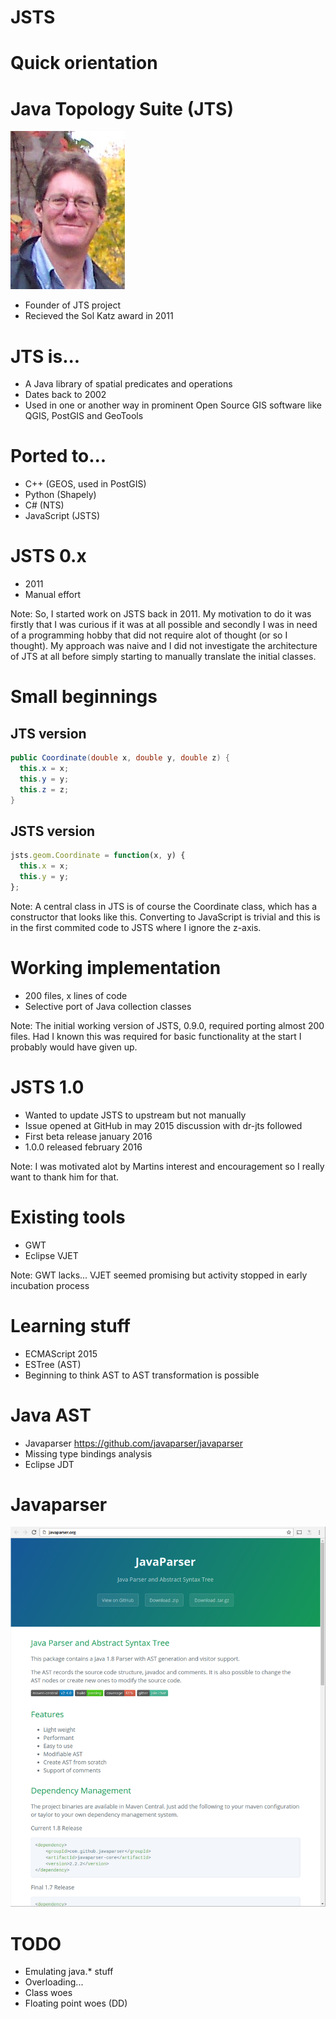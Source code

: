# JSTS



# Quick orientation


# Java Topology Suite (JTS)

![Martin Davis](martin_davis.jpg "Martin Davis")

* Founder of JTS project
* Recieved the Sol Katz award in 2011


# JTS is...

* A Java library of spatial predicates and operations <!-- .element: class="fragment" -->
* Dates back to 2002 <!-- .element: class="fragment" -->
* Used in one or another way in prominent Open Source GIS software like QGIS, PostGIS and GeoTools <!-- .element: class="fragment" -->


# Ported to...

* C++ (GEOS, used in PostGIS) <!-- .element: class="fragment" -->
* Python (Shapely) <!-- .element: class="fragment" -->
* C# (NTS) <!-- .element: class="fragment" -->
* JavaScript (JSTS) <!-- .element: class="fragment" -->


# JSTS 0.x

* 2011 <!-- .element: class="fragment" -->
* Manual effort <!-- .element: class="fragment" -->

Note:
So, I started work on JSTS back in 2011. My motivation to do it was firstly that I was curious if it was at all possible and secondly I was in need of a programming hobby that did not require alot of thought (or so I thought). My approach was naive and I did not investigate the architecture of JTS at all before simply starting to manually translate the initial classes.


# Small beginnings

## JTS version <!-- .element: class="fragment" -->
```java
public Coordinate(double x, double y, double z) {
  this.x = x;
  this.y = y;
  this.z = z;
}
```
<!-- .element: class="fragment" -->

## JSTS version <!-- .element: class="fragment" -->
```js
jsts.geom.Coordinate = function(x, y) {
  this.x = x;
  this.y = y;
};
```
<!-- .element: class="fragment" -->

Note:
A central class in JTS is of course the Coordinate class, which has a constructor that looks like this. Converting to JavaScript is trivial and this is in the first commited code to JSTS where I ignore the z-axis.


# Working implementation

* 200 files, x lines of code <!-- .element: class="fragment" -->
* Selective port of Java collection classes <!-- .element: class="fragment" -->

Note:
The initial working version of JSTS, 0.9.0, required porting almost 200 files. Had I known this was required for basic functionality at the start I probably would have given up.



# JSTS 1.0

* Wanted to update JSTS to upstream but not manually <!-- .element: class="fragment" -->
* Issue opened at GitHub in may 2015 discussion with dr-jts followed <!-- .element: class="fragment" -->
* First beta release january 2016 <!-- .element: class="fragment" -->
* 1.0.0 released february 2016 <!-- .element: class="fragment" -->

Note:
I was motivated alot by Martins interest and encouragement so I really want to thank him for that.


# Existing tools

* GWT <!-- .element: class="fragment" -->
* Eclipse VJET <!-- .element: class="fragment" -->

Note:
GWT lacks... VJET seemed promising but activity stopped in early incubation process


# Learning stuff

* ECMAScript 2015 <!-- .element: class="fragment" -->
* ESTree (AST) <!-- .element: class="fragment" -->
* Beginning to think AST to AST transformation is possible <!-- .element: class="fragment" -->


# Java AST

* Javaparser https://github.com/javaparser/javaparser <!-- .element: class="fragment" -->
* Missing type bindings analysis
* Eclipse JDT


# Javaparser

![Javaparser](javaparser.png "Javaparser")

# TODO

* Emulating java.* stuff
* Overloading...
* Class woes
* Floating point woes (DD)
